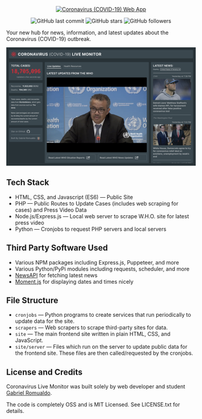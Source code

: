 <p align="center">
    <a href="https://covid19.xtrp.io/"><img src="site/full_logo.png" height="80" alt="Coronavirus (COVID-19) Web App"></a>
</p>
<p align="center">
    <img alt="GitHub last commit" src="https://img.shields.io/github/last-commit/xtrp/Coronavirus-Live-Monitor">
    <img alt="GitHub stars" src="https://img.shields.io/github/stars/xtrp/Coronavirus-Live-Monitor?style=social">
    <img alt="GitHub followers" src="https://img.shields.io/github/followers/xtrp?label=Follow%20Fred%20Adams&style=social">
</p>

Your new hub for news, information, and latest updates about the Coronavirus (COVID-19) outbreak.

![Site Example Image](site_demo.png)

## Tech Stack

 - HTML, CSS, and Javascript (ES6) &mdash; Public Site
 - PHP &mdash; Public Routes to Update Cases (includes web scraping for cases) and Press Video Data
 - Node.js/Express.js &mdash; Local web server to scrape W.H.O. site for latest press video
 - Python &mdash; Cronjobs to request PHP servers and local servers

## Third Party Software Used

 - Various NPM packages including Express.js, Puppeteer, and more
 - Various Python/PyPi modules including requests, scheduler, and more
 - [NewsAPI](https://newsapi.org/) for fetching latest news
 - [Moment.js](https://momentjs.com/) for displaying dates and times nicely

## File Structure

 - `cronjobs` &mdash; Python programs to create services that run periodically to update data for the site.
 - `scrapers` &mdash; Web scrapers to scrape third-party sites for data.
 - `site` &mdash; The main frontend site written in plain HTML, CSS, and JavaScript.
 - `site/server` &mdash; Files which run on the server to update public data for the frontend site. These files are then called/requested by the cronjobs.

## License and Credits

Coronavirus Live Monitor was built solely by web developer and student [Gabriel Romualdo](https://xtrp.io/).

The code is completely OSS and is MIT Licensed. See LICENSE.txt for details.
